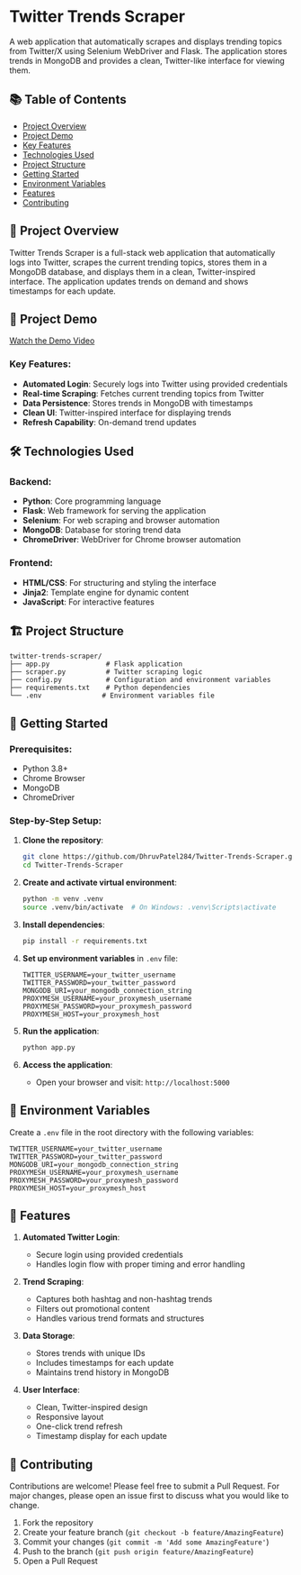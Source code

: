 # Twitter Trends Scraper

A web application that automatically scrapes and displays trending topics from Twitter/X using Selenium WebDriver and Flask. The application stores trends in MongoDB and provides a clean, Twitter-like interface for viewing them.

## 📚 Table of Contents
- [Project Overview](#-project-overview)
- [Project Demo](#-project-demo)
- [Key Features](#-key-features)
- [Technologies Used](#-technologies-used)
- [Project Structure](#-project-structure)
- [Getting Started](#-getting-started)
- [Environment Variables](#-environment-variables)
- [Features](#-features)
- [Contributing](#-contributing)

## 🚀 Project Overview

Twitter Trends Scraper is a full-stack web application that automatically logs into Twitter, scrapes the current trending topics, stores them in a MongoDB database, and displays them in a clean, Twitter-inspired interface. The application updates trends on demand and shows timestamps for each update.

## 🎥 Project Demo
[Watch the Demo Video](https://youtu.be/tOXXuKvZN2E)

### Key Features:
- **Automated Login**: Securely logs into Twitter using provided credentials
- **Real-time Scraping**: Fetches current trending topics from Twitter
- **Data Persistence**: Stores trends in MongoDB with timestamps
- **Clean UI**: Twitter-inspired interface for displaying trends
- **Refresh Capability**: On-demand trend updates

## 🛠️ Technologies Used

### Backend:
- **Python**: Core programming language
- **Flask**: Web framework for serving the application
- **Selenium**: For web scraping and browser automation
- **MongoDB**: Database for storing trend data
- **ChromeDriver**: WebDriver for Chrome browser automation

### Frontend:
- **HTML/CSS**: For structuring and styling the interface
- **Jinja2**: Template engine for dynamic content
- **JavaScript**: For interactive features

## 🏗️ Project Structure

```
twitter-trends-scraper/
├── app.py              # Flask application
├── scraper.py          # Twitter scraping logic
├── config.py           # Configuration and environment variables
├── requirements.txt    # Python dependencies
└── .env               # Environment variables file
```

## 🚀 Getting Started

### Prerequisites:
- Python 3.8+
- Chrome Browser
- MongoDB
- ChromeDriver

### Step-by-Step Setup:

1. **Clone the repository**:
   ```bash
   git clone https://github.com/DhruvPatel284/Twitter-Trends-Scraper.git
   cd Twitter-Trends-Scraper
   ```

2. **Create and activate virtual environment**:
   ```bash
   python -m venv .venv
   source .venv/bin/activate  # On Windows: .venv\Scripts\activate
   ```

3. **Install dependencies**:
   ```bash
   pip install -r requirements.txt
   ```

4. **Set up environment variables** in `.env` file:
   ```env
   TWITTER_USERNAME=your_twitter_username
   TWITTER_PASSWORD=your_twitter_password
   MONGODB_URI=your_mongodb_connection_string
   PROXYMESH_USERNAME=your_proxymesh_username
   PROXYMESH_PASSWORD=your_proxymesh_password
   PROXYMESH_HOST=your_proxymesh_host
   ```

5. **Run the application**:
   ```bash
   python app.py
   ```

6. **Access the application**:
   - Open your browser and visit: `http://localhost:5000`

## 📂 Environment Variables

Create a `.env` file in the root directory with the following variables:

```env
TWITTER_USERNAME=your_twitter_username
TWITTER_PASSWORD=your_twitter_password
MONGODB_URI=your_mongodb_connection_string
PROXYMESH_USERNAME=your_proxymesh_username
PROXYMESH_PASSWORD=your_proxymesh_password
PROXYMESH_HOST=your_proxymesh_host
```

## 📝 Features

1. **Automated Twitter Login**: 
   - Secure login using provided credentials
   - Handles login flow with proper timing and error handling

2. **Trend Scraping**:
   - Captures both hashtag and non-hashtag trends
   - Filters out promotional content
   - Handles various trend formats and structures

3. **Data Storage**:
   - Stores trends with unique IDs
   - Includes timestamps for each update
   - Maintains trend history in MongoDB

4. **User Interface**:
   - Clean, Twitter-inspired design
   - Responsive layout
   - One-click trend refresh
   - Timestamp display for each update

## 🤝 Contributing

Contributions are welcome! Please feel free to submit a Pull Request. For major changes, please open an issue first to discuss what you would like to change.

1. Fork the repository
2. Create your feature branch (`git checkout -b feature/AmazingFeature`)
3. Commit your changes (`git commit -m 'Add some AmazingFeature'`)
4. Push to the branch (`git push origin feature/AmazingFeature`)
5. Open a Pull Request